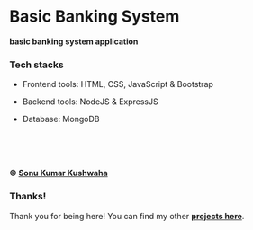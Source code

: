 # Basic Banking System

**basic banking system application**


### Tech stacks

- Frontend tools: HTML, CSS, JavaScript & Bootstrap

- Backend tools: NodeJS & ExpressJS 

- Database: MongoDB

<br><br><br>

**&copy; [Sonu Kumar Kushwaha](https://github.com/SumeetMaurya/)**

### Thanks!

Thank you for being here! You can find my other **[projects here](https://github.com/SumeetMaurya/)**.

<br><br>